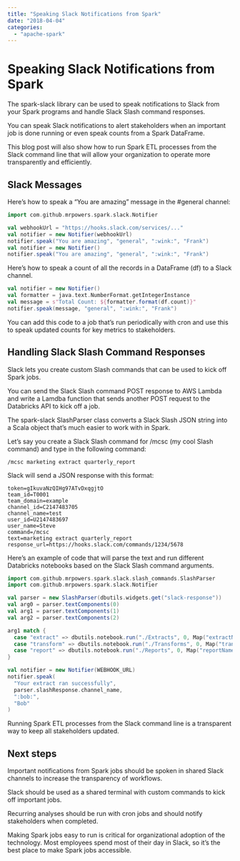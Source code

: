 ```yaml
---
title: "Speaking Slack Notifications from Spark"
date: "2018-04-04"
categories: 
  - "apache-spark"
---
```


# Speaking Slack Notifications from Spark

The spark-slack library can be used to speak notifications to Slack from your Spark programs and handle Slack Slash command responses.

You can speak Slack notifications to alert stakeholders when an important job is done running or even speak counts from a Spark DataFrame.

This blog post will also show how to run Spark ETL processes from the Slack command line that will allow your organization to operate more transparently and efficiently.

## Slack Messages

Here’s how to speak a “You are amazing” message in the #general channel:

```scala
import com.github.mrpowers.spark.slack.Notifier

val webhookUrl = "https://hooks.slack.com/services/..."
val notifier = new Notifier(webhookUrl)
notifier.speak("You are amazing", "general", ":wink:", "Frank")
val notifier = new Notifier()
notifier.speak("You are amazing", "general", ":wink:", "Frank")
```

Here’s how to speak a count of all the records in a DataFrame (df) to a Slack channel.

```scala
val notifier = new Notifier()
val formatter = java.text.NumberFormat.getIntegerInstance
val message = s"Total Count: ${formatter.format(df.count)}"
notifier.speak(message, "general", ":wink:", "Frank")
```

You can add this code to a job that’s run periodically with cron and use this to speak updated counts for key metrics to stakeholders.

## Handling Slack Slash Command Responses

Slack lets you create custom Slash commands that can be used to kick off Spark jobs.

You can send the Slack Slash command POST response to AWS Lambda and write a Lamdba function that sends another POST request to the Databricks API to kick off a job.

The spark-slack SlashParser class converts a Slack Slash JSON string into a Scala object that’s much easier to work with in Spark.

Let’s say you create a Slack Slash command for /mcsc (my cool Slash command) and type in the following command:

```
/mcsc marketing extract quarterly_report
```

Slack will send a JSON response with this format:

```
token=gIkuvaNzQIHg97ATvDxqgjtO
team_id=T0001
team_domain=example
channel_id=C2147483705
channel_name=test
user_id=U2147483697
user_name=Steve
command=/mcsc
text=marketing extract quarterly_report
response_url=https://hooks.slack.com/commands/1234/5678
```

Here’s an example of code that will parse the text and run different Databricks notebooks based on the Slack Slash command arguments.

```scala
import com.github.mrpowers.spark.slack.slash_commands.SlashParser
import com.github.mrpowers.spark.slack.Notifier

val parser = new SlashParser(dbutils.widgets.get("slack-response"))
val arg0 = parser.textComponents(0)
val arg1 = parser.textComponents(1)
val arg2 = parser.textComponents(2)

arg1 match {
  case "extract" => dbutils.notebook.run("./Extracts", 0, Map("extractName" -> arg2))
  case "transform" => dbutils.notebook.run("./Transforms", 0, Map("transformationName" -> arg2))
  case "report" => dbutils.notebook.run("./Reports", 0, Map("reportName" -> arg2))
}

val notifier = new Notifier(WEBHOOK_URL)
notifier.speak(
  "Your extract ran successfully",
  parser.slashResponse.channel_name,
  ":bob:",
  "Bob"
)
```

Running Spark ETL processes from the Slack command line is a transparent way to keep all stakeholders updated.

## Next steps

Important notifications from Spark jobs should be spoken in shared Slack channels to increase the transparency of workflows.

Slack should be used as a shared terminal with custom commands to kick off important jobs.

Recurring analyses should be run with cron jobs and should notify stakeholders when completed.

Making Spark jobs easy to run is critical for organizational adoption of the technology. Most employees spend most of their day in Slack, so it’s the best place to make Spark jobs accessible.
